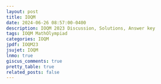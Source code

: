 ```yaml
---
layout: post
title: IOQM
date: 2024-06-26 08:57:00-0400
description: IOQM 2023 Discussion, Solutions, Answer key
tags: IOQM MathOlympiad
categories: IOQM
jpdf: IOQM23
jsujet: IOQM
lnmo: true
giscus_comments: true
pretty_table: true
related_posts: false
---
```

